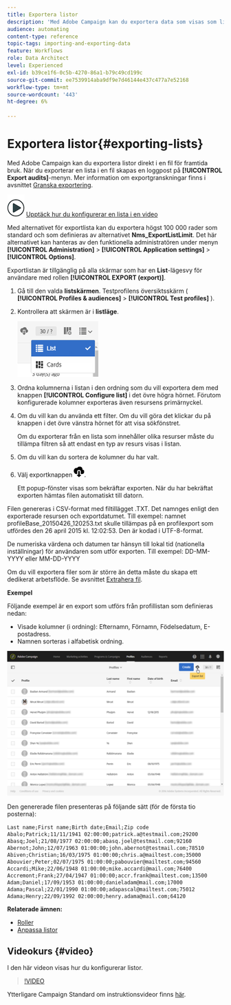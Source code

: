```yaml
---
title: Exportera listor
description: 'Med Adobe Campaign kan du exportera data som visas som listor från en översiktsskärm direkt i en fil för framtida bruk. '
audience: automating
content-type: reference
topic-tags: importing-and-exporting-data
feature: Workflows
role: Data Architect
level: Experienced
exl-id: b39ce1f6-0c5b-4270-86a1-b79c49cd199c
source-git-commit: ee7539914aba9df9e7d46144e437c477a7e52168
workflow-type: tm+mt
source-wordcount: '443'
ht-degree: 6%

---
```


# Exportera listor{#exporting-lists}

Med Adobe Campaign kan du exportera listor direkt i en fil för framtida bruk. När du exporterar en lista i en fil skapas en loggpost på **[!UICONTROL Export audits]**-menyn. Mer information om exportgranskningar finns i avsnittet [Granska exportering](../../administration/using/auditing-export-logs.md).

![](assets/do-not-localize/how-to-video.png) [Upptäck hur du konfigurerar en lista i en video](#video)

Med alternativet för exportlista kan du exportera högst 100 000 rader som standard och som definieras av alternativet **Nms_ExportListLimit**. Det här alternativet kan hanteras av den funktionella administratören under menyn **[!UICONTROL Administration]** > **[!UICONTROL Application settings]** > **[!UICONTROL Options]**.

Exportlistan är tillgänglig på alla skärmar som har en **List**-lägesvy för användare med rollen **[!UICONTROL EXPORT (export)]**.

1. Gå till den valda **listskärmen**. Testprofilens översiktsskärm ( **[!UICONTROL Profiles & audiences]** > **[!UICONTROL Test profiles]** ).
1. Kontrollera att skärmen är i **listläge**.

   ![](assets/export_list_mode_switch.png)

1. Ordna kolumnerna i listan i den ordning som du vill exportera dem med knappen **[!UICONTROL Configure list]** i det övre högra hörnet. Förutom konfigurerade kolumner exporteras även resursens primärnyckel.
1. Om du vill kan du använda ett filter. Om du vill göra det klickar du på knappen i det övre vänstra hörnet för att visa sökfönstret.

   Om du exporterar från en lista som innehåller olika resurser måste du tillämpa filtren så att endast en typ av resurs visas i listan.

1. Om du vill kan du sortera de kolumner du har valt.
1. Välj exportknappen ![](assets/exportlistbutton.png).

   Ett popup-fönster visas som bekräftar exporten. När du har bekräftat exporten hämtas filen automatiskt till datorn.

Filen genereras i CSV-format med filtillägget .TXT. Det namnges enligt den exporterade resursen och exportdatumet. Till exempel: namnet profileBase_20150426_120253.txt skulle tillämpas på en profilexport som utfördes den 26 april 2015 kl. 12:02:53. Den är kodad i UTF-8-format.

De numeriska värdena och datumen tar hänsyn till lokal tid (nationella inställningar) för användaren som utför exporten. Till exempel: DD-MM-YYYY eller MM-DD-YYYY

Om du vill exportera filer som är större än detta måste du skapa ett dedikerat arbetsflöde. Se avsnittet [Extrahera fil](../../automating/using/extract-file.md).

**Exempel**

Följande exempel är en export som utförs från profillistan som definieras nedan:

* Visade kolumner (i ordning): Efternamn, Förnamn, Födelsedatum, E-postadress.
* Namnen sorteras i alfabetisk ordning.

![](assets/export_list_example1.png)

Den genererade filen presenteras på följande sätt (för de första tio posterna):

```
Last name;First name;Birth date;Email;Zip code
Abalo;Patrick;11/11/1941 02:00:00;patrick.a@testmail.com;29200
Abasq;Joel;21/08/1977 02:00:00;abasq.joel@testmail.com;92160
Abernot;John;12/07/1963 01:00:00;john.abernot@testmail.com;78510
Abiven;Christian;16/03/1975 01:00:00;chris.a@mailtest.com;35000
Abouvier;Peter;02/07/1975 01:00:00;pabouvier@mailtest.com;94560
Accardi;Mike;22/06/1948 01:00:00;mike.accardi@mail.com;76400
Accremont;Frank;27/04/1947 01:00:00;accr.frank@mailtest.com;13500
Adam;Daniel;17/09/1953 01:00:00;danieladam@mail.com;17000
Adama;Pascal;22/01/1990 01:00:00;adapascal@mailtest.com;75012
Adama;Henry;22/09/1992 02:00:00;henry.adama@mail.com;64120
```

**Relaterade ämnen:**

* [Roller](../../administration/using/list-of-roles.md)
* [Anpassa listor](../../start/using/customizing-lists.md)

## Videokurs {#video}

I den här videon visas hur du konfigurerar listor.

>[!VIDEO](https://video.tv.adobe.com/v/25288/?quality=12)

Ytterligare Campaign Standard om instruktionsvideor finns [här](https://experienceleague.adobe.com/docs/campaign-standard-learn/tutorials/overview.html?lang=sv).
